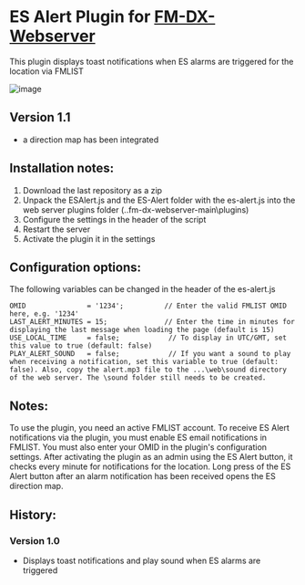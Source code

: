 # ES Alert Plugin for [FM-DX-Webserver](https://github.com/NoobishSVK/fm-dx-webserver)

This plugin displays toast notifications when ES alarms are triggered for the location via FMLIST

![image](https://github.com/user-attachments/assets/c5505af2-7b3b-4162-b68b-b474f593fd42)

## Version 1.1 

- a direction map has been integrated

## Installation notes:

1. 	Download the last repository as a zip
2.	Unpack the ESAlert.js and the ES-Alert folder with the es-alert.js into the web server plugins folder (..fm-dx-webserver-main\plugins)
3.  Configure the settings in the header of the script
4. 	Restart the server
5. 	Activate the plugin it in the settings

## Configuration options:

The following variables can be changed in the header of the es-alert.js

	OMID               = '1234';          // Enter the valid FMLIST OMID here, e.g. '1234'
	LAST_ALERT_MINUTES = 15;              // Enter the time in minutes for displaying the last message when loading the page (default is 15)
	USE_LOCAL_TIME     = false;            // To display in UTC/GMT, set this value to true (default: false)
	PLAY_ALERT_SOUND   = false;            // If you want a sound to play when receiving a notification, set this variable to true (default: false). Also, copy the alert.mp3 file to the ...\web\sound directory of the web server. The \sound folder still needs to be created.

## Notes: 

To use the plugin, you need an active FMLIST account. To receive ES Alert notifications via the plugin, you must enable ES email notifications in FMLIST. You must also enter your OMID in the plugin's configuration settings. After activating the plugin as an admin using the ES Alert button, it checks every minute for notifications for the location. Long press of the ES Alert button after an alarm notification has been received opens the ES direction map.

## History:

### Version 1.0 

- Displays toast notifications and play sound when ES alarms are triggered